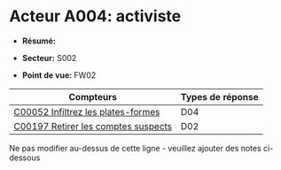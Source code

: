 # Acteur A004: activiste

* **Résumé:**

* **Secteur:** S002

* **Point de vue:** FW02


|Compteurs |Types de réponse |
| -------- | -------------- |
| [C00052 Infiltrez les plates-formes](../../generated_pages/counters/C00052.md) | D04 |
| [C00197 Retirer les comptes suspects](../../generated_pages/counters/C00197.md) | D02 |

Ne pas modifier au-dessus de cette ligne - veuillez ajouter des notes ci-dessous